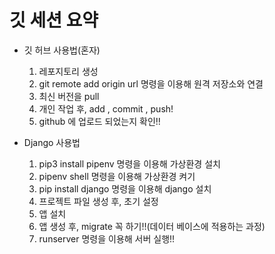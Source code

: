 # 깃 세션 요약
- 깃 허브 사용법(혼자)
    1. 레포지토리 생성
    2. git remote add origin url 명령을 이용해 원격 저장소와 연결
    3. 최신 버전을 pull
    4. 개인 작업 후, add , commit , push!
    5. github 에 업로드 되었는지 확인!!

- Django 사용법
    1. pip3 install pipenv 명령을 이용해 가상환경 설치 
    2. pipenv shell 명령을 이용해 가상환경 켜기
    3. pip install django 명령을 이용해 django 설치
    4. 프로젝트 파일 생성 후, 초기 설정
    5. 앱 설치
    6. 앱 생성 후, migrate 꼭 하기!!(데이터 베이스에 적용하는 과정)
    7. runserver 명령을 이용해 서버 실행!!

